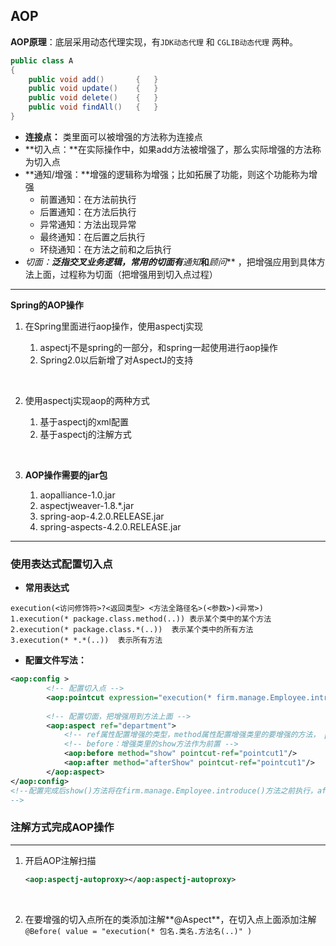 ## AOP

**AOP原理**：底层采用动态代理实现，有`JDK动态代理` 和 `CGLIB动态代理` 两种。

```java
public class A
{
  	public void add()		{	}
  	public void update()  	{	}
  	public void delete()	{	}
  	public void findAll()	{	}
}
```

- **连接点：** 类里面可以被增强的方法称为连接点
- **切入点：**在实际操作中，如果add方法被增强了，那么实际增强的方法称为切入点
- **通知/增强：**增强的逻辑称为增强；比如拓展了功能，则这个功能称为增强
  - 前置通知：在方法前执行
  - 后置通知：在方法后执行
  - 异常通知：方法出现异常
  - 最终通知：在后置之后执行
  - 环绕通知：在方法之前和之后执行
- **切面：**泛指交叉业务逻辑，常用的切面有***通知***和***顾问*** ，把增强应用到具体方法上面，过程称为切面（把增强用到切入点过程）

-------

**Spring的AOP操作**

1. 在Spring里面进行aop操作，使用aspectj实现

   1. aspectj不是spring的一部分，和spring一起使用进行aop操作
   2. Spring2.0以后新增了对AspectJ的支持

   ​

2. 使用aspectj实现aop的两种方式

   1. 基于aspectj的xml配置
   2. 基于aspectj的注解方式

   ​

3. **AOP操作需要的jar包**

   1. aopalliance-1.0.jar
   2. aspectjweaver-1.8.*.jar
   3. spring-aop-4.2.0.RELEASE.jar
   4. spring-aspects-4.2.0.RELEASE.jar

--------

### 使用表达式配置切入点

+ **常用表达式**

```
execution(<访问修饰符>?<返回类型> <方法全路径名>(<参数>)<异常>)
1.execution(* package.class.method(..))	表示某个类中的某个方法
2.execution(* package.class.*(..))	表示某个类中的所有方法
3.execution(* *.*(..))	表示所有方法
```



+ **配置文件写法：**

```xml
<aop:config >
		<!-- 配置切入点 -->
		<aop:pointcut expression="execution(* firm.manage.Employee.introduce(..))" id="pointcut1" />
		
		<!-- 配置切面，把增强用到方法上面 -->
		<aop:aspect ref="department">
			<!-- ref属性配置增强的类型，method属性配置增强类里的要增强的方法， pointcut-ref属性配置增强类引用的切入点-->
			<!-- before：增强类里的show方法作为前置 -->
			<aop:before method="show" pointcut-ref="pointcut1"/>
			<aop:after method="afterShow" pointcut-ref="pointcut1"/>
		</aop:aspect>
</aop:config>
<!--配置完成后show()方法将在firm.manage.Employee.introduce()方法之前执行，afterShow()方法将在firm.manage.Employee.introduce()方法之后执行
-->
```



### 注解方式完成AOP操作

****

1. 开启AOP注解扫描

   ```xml
   <aop:aspectj-autoproxy></aop:aspectj-autoproxy>
   ```

   ​

2. 在要增强的切入点所在的类添加注解**@Aspect**，在切入点上面添加注解`@Before( value = "execution(* 包名.类名.方法名(..)" )`

   ​

